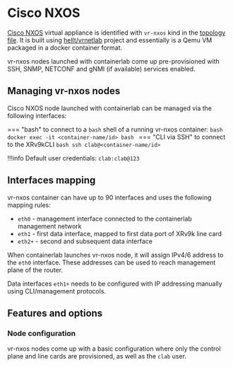# Cisco NXOS

[Cisco NXOS](https://www.cisco.com/c/en/us/products/ios-nx-os-software/nx-os/index.html) virtual appliance is identified with `vr-nxos` kind in the [topology file](../topo-def-file.md). It is built using [hellt/vrnetlab](../vrnetlab.md) project and essentially is a Qemu VM packaged in a docker container format.

vr-nxos nodes launched with containerlab come up pre-provisioned with SSH, SNMP, NETCONF and gNMI (if available) services enabled.

## Managing vr-nxos nodes
Cisco NXOS node launched with containerlab can be managed via the following interfaces:

=== "bash"
    to connect to a `bash` shell of a running vr-nxos container:
    ```bash
    docker exec -it <container-name/id> bash
    ```
=== "CLI via SSH"
    to connect to the XRv9kCLI
    ```bash
    ssh clab@<container-name/id>
    ```


!!!info
    Default user credentials: `clab:clab@123`

## Interfaces mapping
vr-nxos container can have up to 90 interfaces and uses the following mapping rules:

* `eth0` - management interface connected to the containerlab management network
* `eth1` - first data interface, mapped to first data port of XRv9k line card
* `eth2+` - second and subsequent data interface

When containerlab launches vr-nxos node, it will assign IPv4/6 address to the `eth0` interface. These addresses can be used to reach management plane of the router.

Data interfaces `eth1+` needs to be configured with IP addressing manually using CLI/management protocols.


## Features and options
### Node configuration
vr-nxos nodes come up with a basic configuration where only the control plane and line cards are provisioned, as well as the `clab` user.

